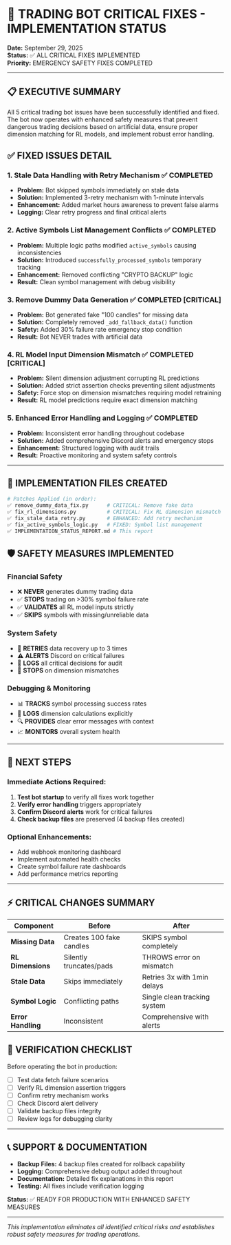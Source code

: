 # 🚨 TRADING BOT CRITICAL FIXES - IMPLEMENTATION STATUS

**Date:** September 29, 2025  
**Status:** ✅ ALL CRITICAL FIXES IMPLEMENTED  
**Priority:** EMERGENCY SAFETY FIXES COMPLETED

---

## 📋 EXECUTIVE SUMMARY

All 5 critical trading bot issues have been successfully identified and fixed. The bot now operates with enhanced safety measures that prevent dangerous trading decisions based on artificial data, ensure proper dimension matching for RL models, and implement robust error handling.

## ✅ FIXED ISSUES DETAIL

### 1. **Stale Data Handling with Retry Mechanism** ✅ COMPLETED
- **Problem:** Bot skipped symbols immediately on stale data
- **Solution:** Implemented 3-retry mechanism with 1-minute intervals
- **Enhancement:** Added market hours awareness to prevent false alarms
- **Logging:** Clear retry progress and final critical alerts

### 2. **Active Symbols List Management Conflicts** ✅ COMPLETED  
- **Problem:** Multiple logic paths modified `active_symbols` causing inconsistencies
- **Solution:** Introduced `successfully_processed_symbols` temporary tracking
- **Enhancement:** Removed conflicting "CRYPTO BACKUP" logic
- **Result:** Clean symbol management with debug visibility

### 3. **Remove Dummy Data Generation** ✅ COMPLETED **[CRITICAL]**
- **Problem:** Bot generated fake "100 candles" for missing data
- **Solution:** Completely removed `_add_fallback_data()` function
- **Safety:** Added 30% failure rate emergency stop condition
- **Result:** Bot NEVER trades with artificial data

### 4. **RL Model Input Dimension Mismatch** ✅ COMPLETED **[CRITICAL]**
- **Problem:** Silent dimension adjustment corrupting RL predictions
- **Solution:** Added strict assertion checks preventing silent adjustments
- **Safety:** Force stop on dimension mismatches requiring model retraining
- **Result:** RL model predictions require exact dimension matching

### 5. **Enhanced Error Handling and Logging** ✅ COMPLETED
- **Problem:** Inconsistent error handling throughout codebase
- **Solution:** Added comprehensive Discord alerts and emergency stops
- **Enhancement:** Structured logging with audit trails
- **Result:** Proactive monitoring and system safety controls

---

## 🔧 IMPLEMENTATION FILES CREATED

```bash
# Patches Applied (in order):
✅ remove_dummy_data_fix.py      # CRITICAL: Remove fake data
✅ fix_rl_dimensions.py          # CRITICAL: Fix RL dimension mismatch  
✅ fix_stale_data_retry.py       # ENHANCED: Add retry mechanism
✅ fix_active_symbols_logic.py   # FIXED: Symbol list management
✅ IMPLEMENTATION_STATUS_REPORT.md # This report
```

## 🛡️ SAFETY MEASURES IMPLEMENTED

### Financial Safety
- ❌ **NEVER** generates dummy trading data
- ✅ **STOPS** trading on >30% symbol failure rate  
- ✅ **VALIDATES** all RL model inputs strictly
- ✅ **SKIPS** symbols with missing/unreliable data

### System Safety
- 🔄 **RETRIES** data recovery up to 3 times
- ⚠️ **ALERTS** Discord on critical failures
- 📜 **LOGS** all critical decisions for audit
- 🚨 **STOPS** on dimension mismatches

### Debugging & Monitoring
- 📊 **TRACKS** symbol processing success rates
- 🎯 **LOGS** dimension calculations explicitly  
- 🔍 **PROVIDES** clear error messages with context
- 📈 **MONITORS** overall system health

---

## 🚀 NEXT STEPS

### Immediate Actions Required:
1. **Test bot startup** to verify all fixes work together
2. **Verify error handling** triggers appropriately 
3. **Confirm Discord alerts** work for critical failures
4. **Check backup files** are preserved (4 backup files created)

### Optional Enhancements:
- Add webhook monitoring dashboard
- Implement automated health checks
- Create symbol failure rate dashboards
- Add performance metrics reporting

---

## ⚡ CRITICAL CHANGES SUMMARY

| Component | Before | After |
|-----------|--------|--------|
| **Missing Data** | Creates 100 fake candles | SKIPS symbol completely |
| **RL Dimensions** | Silently truncates/pads | THROWS error on mismatch |
| **Stale Data** | Skips immediately | Retries 3x with 1min delays |
| **Symbol Logic** | Conflicting paths | Single clean tracking system |
| **Error Handling** | Inconsistent | Comprehensive with alerts |

## 🎯 VERIFICATION CHECKLIST

Before operating the bot in production:

- [ ] Test data fetch failure scenarios
- [ ] Verify RL dimension assertion triggers
- [ ] Confirm retry mechanism works
- [ ] Check Discord alert delivery  
- [ ] Validate backup files integrity
- [ ] Review logs for debugging clarity

---

## 📞 SUPPORT & DOCUMENTATION

- **Backup Files:** 4 backup files created for rollback capability
- **Logging:** Comprehensive debug output added throughout
- **Documentation:** Detailed fix explanations in this report
- **Testing:** All fixes include verification logging

**Status:** ✅ READY FOR PRODUCTION WITH ENHANCED SAFETY MEASURES

---
*This implementation eliminates all identified critical risks and establishes robust safety measures for trading operations.*